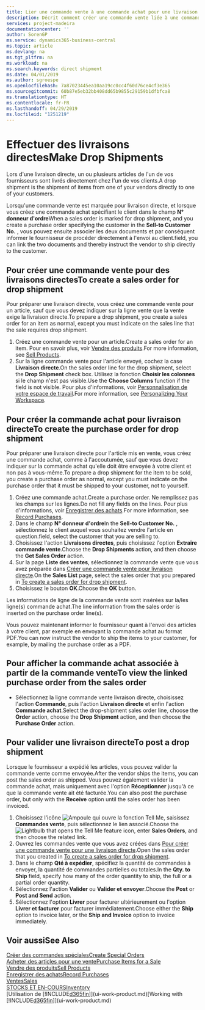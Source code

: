 ```yaml
---
title: Lier une commande vente à une commande achat pour une livraison directe | Microsoft Docs
description: Décrit comment créer une commande vente liée à une commande achat pour permettre la livraison directe du fournisseur au client.
services: project-madeira
documentationcenter: ''
author: SorenGP
ms.service: dynamics365-business-central
ms.topic: article
ms.devlang: na
ms.tgt_pltfrm: na
ms.workload: na
ms.search.keywords: direct shipment
ms.date: 04/01/2019
ms.author: sgroespe
ms.openlocfilehash: 7a87023445ea10aa19cc0cc4f60d76ce4cf3e365
ms.sourcegitcommit: 60b87e5eb32bb408dd65b9855c29159b1dfbfca8
ms.translationtype: HT
ms.contentlocale: fr-FR
ms.lasthandoff: 04/29/2019
ms.locfileid: "1251219"
---
```

# <a name="make-drop-shipments"></a><span data-ttu-id="513b2-103">Effectuer des livraisons directes</span><span class="sxs-lookup"><span data-stu-id="513b2-103">Make Drop Shipments</span></span>
<span data-ttu-id="513b2-104">Lors d'une livraison directe, un ou plusieurs articles de l'un de vos fournisseurs sont livrés directement chez l'un de vos clients.</span><span class="sxs-lookup"><span data-stu-id="513b2-104">A drop shipment is the shipment of items from one of your vendors directly to one of your customers.</span></span>

<span data-ttu-id="513b2-105">Lorsqu'une commande vente est marquée pour livraison directe, et lorsque vous créez une commande achat spécifiant le client dans le champ **N° donneur d'ordre**</span><span class="sxs-lookup"><span data-stu-id="513b2-105">When a sales order is marked for drop shipment, and you create a purchase order specifying the customer in the **Sell-to Customer No.**</span></span> <span data-ttu-id="513b2-106">, vous pouvez ensuite associer les deux documents et par conséquent informer le fournisseur de procéder directement à l'envoi au client.</span><span class="sxs-lookup"><span data-stu-id="513b2-106">field, you can link the two documents and thereby instruct the vendor to ship directly to the customer.</span></span>

## <a name="to-create-a-sales-order-for-drop-shipment"></a><span data-ttu-id="513b2-107">Pour créer une commande vente pour des livraisons directes</span><span class="sxs-lookup"><span data-stu-id="513b2-107">To create a sales order for drop shipment</span></span>
<span data-ttu-id="513b2-108">Pour préparer une livraison directe, vous créez une commande vente pour un article, sauf que vous devez indiquer sur la ligne vente que la vente exige la livraison directe.</span><span class="sxs-lookup"><span data-stu-id="513b2-108">To prepare a drop shipment, you create a sales order for an item as normal, except you must indicate on the sales line that the sale requires drop shipment.</span></span>

1. <span data-ttu-id="513b2-109">Créez une commande vente pour un article.</span><span class="sxs-lookup"><span data-stu-id="513b2-109">Create a sales order for an item.</span></span> <span data-ttu-id="513b2-110">Pour en savoir plus, voir [Vendre des produits](sales-how-sell-products.md).</span><span class="sxs-lookup"><span data-stu-id="513b2-110">For more information, see [Sell Products](sales-how-sell-products.md).</span></span>
2. <span data-ttu-id="513b2-111">Sur la ligne commande vente pour l'article envoyé, cochez la case **Livraison directe**.</span><span class="sxs-lookup"><span data-stu-id="513b2-111">On the sales order line for the drop shipment, select the **Drop Shipment** check box.</span></span> <span data-ttu-id="513b2-112">Utilisez la fonction **Choisir les colonnes** si le champ n'est pas visible.</span><span class="sxs-lookup"><span data-stu-id="513b2-112">Use the **Choose Columns** function if the field is not visible.</span></span> <span data-ttu-id="513b2-113">Pour plus d'informations, voir [Personnalisation de votre espace de travail](ui-personalization-user.md).</span><span class="sxs-lookup"><span data-stu-id="513b2-113">For more information, see [Personalizing Your Workspace](ui-personalization-user.md).</span></span>

## <a name="to-create-the-purchase-order-for-drop-shipment"></a><span data-ttu-id="513b2-114">Pour créer la commande achat pour livraison directe</span><span class="sxs-lookup"><span data-stu-id="513b2-114">To create the purchase order for drop shipment</span></span>
<span data-ttu-id="513b2-115">Pour préparer une livraison directe pour l'article mis en vente, vous créez une commande achat, comme à l'accoutumée, sauf que vous devez indiquer sur la commande achat qu'elle doit être envoyée à votre client et non pas à vous-même.</span><span class="sxs-lookup"><span data-stu-id="513b2-115">To prepare a drop shipment for the item to be sold, you create a purchase order as normal, except you must indicate on the purchase order that it must be shipped to your customer, not to yourself.</span></span>

1. <span data-ttu-id="513b2-116">Créez une commande achat.</span><span class="sxs-lookup"><span data-stu-id="513b2-116">Create a purchase order.</span></span> <span data-ttu-id="513b2-117">Ne remplissez pas les champs sur les lignes.</span><span class="sxs-lookup"><span data-stu-id="513b2-117">Do not fill any fields on the lines.</span></span> <span data-ttu-id="513b2-118">Pour plus d'informations, voir [Enregistrer des achats](purchasing-how-record-purchases.md).</span><span class="sxs-lookup"><span data-stu-id="513b2-118">For more information, see [Record Purchases](purchasing-how-record-purchases.md).</span></span>
2. <span data-ttu-id="513b2-119">Dans le champ **N° donneur d'ordre**</span><span class="sxs-lookup"><span data-stu-id="513b2-119">In the **Sell-to Customer No.**</span></span> <span data-ttu-id="513b2-120">, sélectionnez le client auquel vous souhaitez vendre l'article en question.</span><span class="sxs-lookup"><span data-stu-id="513b2-120">field, select the customer that you are selling to.</span></span>
3. <span data-ttu-id="513b2-121">Choisissez l'action **Livraisons directes**, puis choisissez l'option **Extraire commande vente**.</span><span class="sxs-lookup"><span data-stu-id="513b2-121">Choose the **Drop Shipments** action, and then choose the **Get Sales Order** action.</span></span>
4. <span data-ttu-id="513b2-122">Sur la page **Liste des ventes**, sélectionnez la commande vente que vous avez préparée dans [Créer une commande vente pour livraison directe](sales-how-drop-shipment.md#to-create-a-sales-order-for-drop-shipment).</span><span class="sxs-lookup"><span data-stu-id="513b2-122">On the **Sales List** page, select the sales order that you prepared in [To create a sales order for drop shipment](sales-how-drop-shipment.md#to-create-a-sales-order-for-drop-shipment).</span></span>
5. <span data-ttu-id="513b2-123">Choisissez le bouton **OK**.</span><span class="sxs-lookup"><span data-stu-id="513b2-123">Choose the **OK** button.</span></span>

<span data-ttu-id="513b2-124">Les informations de ligne de la commande vente sont insérées sur la/les ligne(s) commande achat.</span><span class="sxs-lookup"><span data-stu-id="513b2-124">The line information from the sales order is inserted on the purchase order line(s).</span></span>

<span data-ttu-id="513b2-125">Vous pouvez maintenant informer le fournisseur quant à l'envoi des articles à votre client, par exemple en envoyant la commande achat au format PDF.</span><span class="sxs-lookup"><span data-stu-id="513b2-125">You can now instruct the vendor to ship the items to your customer, for example, by mailing the purchase order as a PDF.</span></span>     

## <a name="to-view-the-linked-purchase-order-from-the-sales-order"></a><span data-ttu-id="513b2-126">Pour afficher la commande achat associée à partir de la commande vente</span><span class="sxs-lookup"><span data-stu-id="513b2-126">To view the linked purchase order from the sales order</span></span>
* <span data-ttu-id="513b2-127">Sélectionnez la ligne commande vente livraison directe, choisissez l'action **Commande**, puis l'action **Livraison directe** et enfin l'action **Commande achat**.</span><span class="sxs-lookup"><span data-stu-id="513b2-127">Select the drop-shipment sales order line, choose the **Order** action, choose the **Drop Shipment** action, and then choose the **Purchase Order** action.</span></span>

## <a name="to-post-a-drop-shipment"></a><span data-ttu-id="513b2-128">Pour valider une livraison directe</span><span class="sxs-lookup"><span data-stu-id="513b2-128">To post a drop shipment</span></span>
<span data-ttu-id="513b2-129">Lorsque le fournisseur a expédié les articles, vous pouvez valider la commande vente comme envoyée.</span><span class="sxs-lookup"><span data-stu-id="513b2-129">After the vendor ships the items, you can post the sales order as shipped.</span></span> <span data-ttu-id="513b2-130">Vous pouvez également valider la commande achat, mais uniquement avec l'option **Réceptionner** jusqu'à ce que la commande vente ait été facturée.</span><span class="sxs-lookup"><span data-stu-id="513b2-130">You can also post the purchase order, but only with the **Receive** option until the sales order has been invoiced.</span></span>

1. <span data-ttu-id="513b2-131">Choisissez l'icône ![Ampoule qui ouvre la fonction Tell Me](media/ui-search/search_small.png "Dites-moi ce que vous voulez faire"), saisissez **Commandes vente**, puis sélectionnez le lien associé.</span><span class="sxs-lookup"><span data-stu-id="513b2-131">Choose the ![Lightbulb that opens the Tell Me feature](media/ui-search/search_small.png "Tell me what you want to do") icon, enter **Sales Orders**, and then choose the related link.</span></span>
2. <span data-ttu-id="513b2-132">Ouvrez les commandes vente que vous avez créées dans [Pour créer une commande vente pour une livraison directe]().</span><span class="sxs-lookup"><span data-stu-id="513b2-132">Open the sales order that you created in [To create a sales order for drop shipment]().</span></span>
3. <span data-ttu-id="513b2-133">Dans le champ **Qté à expédier**, spécifiez la quantité de commandes à envoyer, la quantité de commandes partielles ou totales.</span><span class="sxs-lookup"><span data-stu-id="513b2-133">In the **Qty. to Ship** field, specify how many of the order quantity to ship, the full or a partial order quantity.</span></span>
4. <span data-ttu-id="513b2-134">Sélectionnez l'action **Valider** ou **Valider et envoyer**.</span><span class="sxs-lookup"><span data-stu-id="513b2-134">Choose the **Post** or **Post and Send** action.</span></span>
5. <span data-ttu-id="513b2-135">Sélectionnez l'option **Livrer** pour facturer ultérieurement ou l'option **Livrer et facturer** pour facturer immédiatement.</span><span class="sxs-lookup"><span data-stu-id="513b2-135">Choose either the **Ship** option to invoice later, or the **Ship and Invoice** option to invoice immediately.</span></span>

## <a name="see-also"></a><span data-ttu-id="513b2-136">Voir aussi</span><span class="sxs-lookup"><span data-stu-id="513b2-136">See Also</span></span>
[<span data-ttu-id="513b2-137">Créer des commandes spéciales</span><span class="sxs-lookup"><span data-stu-id="513b2-137">Create Special Orders</span></span>](sales-how-to-create-special-orders.md)  
[<span data-ttu-id="513b2-138">Acheter des articles pour une vente</span><span class="sxs-lookup"><span data-stu-id="513b2-138">Purchase Items for a Sale</span></span>](purchasing-how-purchase-products-sale.md)  
[<span data-ttu-id="513b2-139">Vendre des produits</span><span class="sxs-lookup"><span data-stu-id="513b2-139">Sell Products</span></span>](sales-how-sell-products.md)  
[<span data-ttu-id="513b2-140">Enregistrer des achats</span><span class="sxs-lookup"><span data-stu-id="513b2-140">Record Purchases</span></span>](purchasing-how-record-purchases.md)  
[<span data-ttu-id="513b2-141">Ventes</span><span class="sxs-lookup"><span data-stu-id="513b2-141">Sales</span></span>](sales-manage-sales.md)  
[<span data-ttu-id="513b2-142">STOCKS ET EN-COURS</span><span class="sxs-lookup"><span data-stu-id="513b2-142">Inventory</span></span>](inventory-manage-inventory.md)  
<span data-ttu-id="513b2-143">[Utilisation de [!INCLUDE[d365fin](includes/d365fin_md.md)]](ui-work-product.md)</span><span class="sxs-lookup"><span data-stu-id="513b2-143">[Working with [!INCLUDE[d365fin](includes/d365fin_md.md)]](ui-work-product.md)</span></span>
